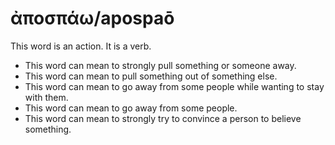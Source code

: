 # ἀποσπάω/apospaō
This word is an action. It is a verb.
* This word can mean to strongly pull something or someone away. 
* This word can mean to pull something out of something else.
* This word can mean to go away from some people while wanting to stay with them.
* This word can mean to go away from some people.
* This word can mean to strongly try to convince a person to believe something.
